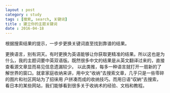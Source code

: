 ```yaml
---
layout : post
category : study
tags : [搜索, search, 关键词]
title : 建立你的主题关键词
date : 2016-04-18
---
```



根据搜索结果的提示，一步步更换关键词直至找到靠谱的结果。

更换语言，别有洞天。有时更换为英语能够让你获取更精准的结果。所以这也是为什么，我的主题词要中英双语版。既然很多中文的结果是从英文翻译过来的，直接查看源文章显而易见信息遗漏较少。
以此类推，每多一种语言就打开一扇新的了解世界的窗口。就拿家庭收纳来讲，用中文“收纳”去搜索文章，几乎只是一些零碎的图片和社区网站为了招徕用 户拼凑而成的收纳技巧。而用日语“収納”去搜索，看日本的某些网站，我们能够看到很多关于收纳术的经验、文档和教程。
